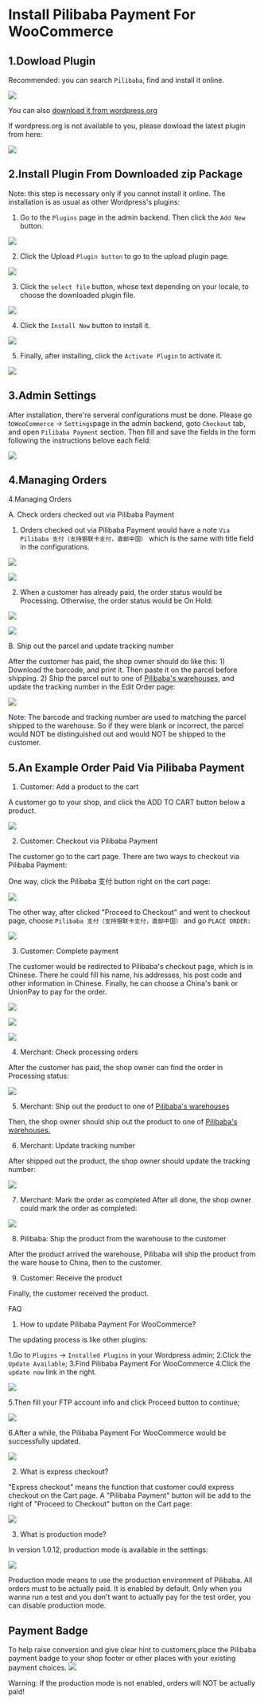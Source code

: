 # Install Pilibaba Payment For WooCommerce

## 1.Dowload Plugin

Recommended: you can search `Pilibaba`, find and install it online.

![](http://api.pilibaba.com/doc/media/14496505868327/14498064847980.jpg)

You can also [download it from wordpress.org](https://wordpress.org/plugins/pilibaba-payment-for-woocommerce/)

If wordpress.org is not available to you, please dowload the latest plugin from here:

[![](http://api.pilibaba.com/doc/media/logos/woocommerce.png)](http://api.pilibaba.com/product/downloads/pilibaba-payment-for-woocommerce-latest.zip)

## 2.Install Plugin From Downloaded zip Package

Note: this step is necessary only if you cannot install it online. The installation is as usual as other Wordpress's plugins:

1) Go to the `Plugins` page in the admin backend. Then click the `Add New` button.

![](http://api.pilibaba.com/doc/media/14496505868327/14497124725478.jpg)

2) Click the Upload `Plugin button` to go to the upload plugin page.

![](http://api.pilibaba.com/doc/media/14496505868327/14497126880943.jpg)

3) Click the `select file` button, whose text depending on your locale, to choose the downloaded plugin file.

![](http://api.pilibaba.com/doc/media/14496505868327/14497127440180.jpg)

4) Click the `Install Now` button to install it.

![](http://api.pilibaba.com/doc/media/14496505868327/14497128432506.jpg)

5) Finally, after installing, click the `Activate Plugin` to activate it.

![](http://api.pilibaba.com/doc/media/14496505868327/14497128514820.jpg)

## 3.Admin Settings
After installation, there're serveral configurations must be done. Please go to`WooCommerce` -> `Settings`page in the admin backend, goto `Checkout` tab, and open `Pilibaba Payment` section. Then fill and save the fields in the form following the instructions belove each field:

![](http://api.pilibaba.com/doc/media/14496505868327/14509371872419.jpg)

## 4.Managing Orders
4.Managing Orders

A. Check orders checked out via Pilibaba Payment

1) Orders checked out via Pilibaba Payment would have a note `Via Pilibaba 支付（支持银联卡支付，直邮中国）` which is the same with title field in the configurations.

![](http://api.pilibaba.com/doc/media/14496505868327/14497135558361.jpg)

![](http://api.pilibaba.com/doc/media/14496505868327/14497136091333.jpg)

2) When a customer has already paid, the order status would be Processing. Otherwise, the order status would be On Hold:

![](http://api.pilibaba.com/doc/media/14496505868327/14497141243640.jpg)

![](http://api.pilibaba.com/doc/media/14496505868327/14497138191869.jpg)

B. Ship out the parcel and update tracking number

After the customer has paid, the shop owner should do like this: 1) Download the barcode, and print it. Then paste it on the parcel before shipping. 2) Ship the parcel out to one of [Pilibaba's warehouses](http://en.pilibaba.com/addressList), and update the tracking number in the Edit Order page:

![](http://api.pilibaba.com/doc/media/14496505868327/14497457206929.jpg)

Note: The barcode and tracking number are used to matching the parcel shipped to the warehouse. So if they were blank or incorrect, the parcel would NOT be distinguished out and would NOT be shipped to the customer.

## 5.An Example Order Paid Via Pilibaba Payment

1) Customer: Add a product to the cart

A customer go to your shop, and click the ADD TO CART button below a product.

![](http://api.pilibaba.com/doc/media/14496505868327/14497147284288.jpg)

2) Customer: Checkout via Pilibaba Payment

The customer go to the cart page. There are two ways to checkout via Pilibaba Payment:

One way, click the Pilibaba 支付 button right on the cart page:

![](http://api.pilibaba.com/doc/media/14496505868327/14497148700102.jpg)

The other way, after clicked "Proceed to Checkout" and went to checkout page, choose `Pilibaba 支付（支持银联卡支付，直邮中国）` and go `PLACE ORDER:`

![](http://api.pilibaba.com/doc/media/14496505868327/14497149821422.jpg)

3) Customer: Complete payment

The customer would be redirected to Pilibaba's checkout page, which is in Chinese. There he could fill his name, his addresses, his post code and other information in Chinese. Finally, he can choose a China's bank or UnionPay to pay for the order.

![](http://api.pilibaba.com/doc/media/14496505868327/14497151389936.jpg)

![](http://api.pilibaba.com/doc/media/14496505868327/14497153190858.jpg)

![](http://api.pilibaba.com/doc/media/14496505868327/14497153299569.jpg)

4) Merchant: Check processing orders

After the customer has paid, the shop owner can find the order in Processing status:

![](http://api.pilibaba.com/doc/media/14496505868327/14509369453353.jpg)

5) Merchant: Ship out the product to one of [Pilibaba's warehouses](http://en.pilibaba.com/addressList)

Then, the shop owner should ship out the product to one of [Pilibaba's warehouses.](http://en.pilibaba.com/addressList)

6) Merchant: Update tracking number

After shipped out the product, the shop owner should update the tracking number:

![](http://api.pilibaba.com/doc/media/14496505868327/14497457206929.jpg)

7) Merchant: Mark the order as completed
After all done, the shop owner could mark the order as completed:

![](http://api.pilibaba.com/doc/media/14496505868327/14509368606221.jpg)

8) Pilibaba: Ship the product from the warehouse to the customer

After the product arrived the warehouse, Pilibaba will ship the product from the ware house to China, then to the customer.

9) Customer: Receive the product

Finally, the customer received the product.

FAQ

1) How to update Pilibaba Payment For WooCommerce?

The updating process is like other plugins:

1.Go to `Plugins` -> `Installed Plugins` in your Wordpress admin;
2.Click the `Update Available`;
3.Find Pilibaba Payment For WooCommerce
4.Click the `update now` link in the right.

![](http://api.pilibaba.com/doc/media/14496505868327/14509361484734.jpg)

5.Then fill your FTP account info and click Proceed button to continue;

![](http://api.pilibaba.com/doc/media/14496505868327/14509365170010.jpg)

6.After a while, the Pilibaba Payment For WooCommerce would be successfully updated.

![](http://api.pilibaba.com/doc/media/14496505868327/14509378000296.jpg)

2) What is express checkout?

"Express checkout" means the function that customer could express checkout on the Cart page. A "Pilibaba Payment" button will be add to the right of "Proceed to Checkout" button on the Cart page:

![](http://api.pilibaba.com/doc/media/14496505868327/14509372670824.jpg)

3) What is production mode?

In version 1.0.12, production mode is available in the settings:

![](http://api.pilibaba.com/doc/media/14496505868327/14510283971558.jpg)

Production mode  means to use the production environment of Pilibaba. All orders must to be actually paid. It is enabled by default. Only when you wanna run a test and you don't want to actually pay for the test order, you can disable production mode.

## Payment Badge 
To help raise conversion and give clear hint to customers,place the Pilibaba payment badge to your shop footer or other places with your existing payment choices.
![](http://api.pilibaba.com/doc/img/20151130/badge.png)

Warning: If the production mode is not enabled, orders will NOT be actually paid!
